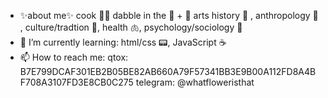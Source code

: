 - ✨about me✨
 cook 👨‍🍳 
 dabble in the 🎵 + 🎨 arts
 history 🧐 , anthropology 🗿 , culture/tradtion 📿, health 🫁, psychology/sociology 🧠
- 🌱 I’m currently learning:
 html/css 📟, JavaScript ☕
- 📫 How to reach me:
 qtox: B7E799DCAF301EB2B05BE82AB660A79F57341BB3E9B00A112FD8A4BF708A3107FD3E8CB0C275
 telegram: @whatfloweristhat

<!---
9bitbin/9bitbin is a ✨ special ✨ repository because its `README.md` (this file) appears on your GitHub profile.
You can click the Preview link to take a look at your changes.
--->
